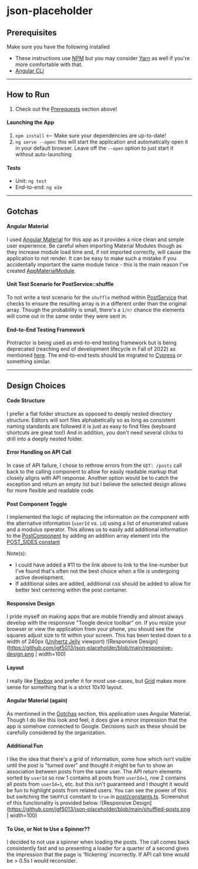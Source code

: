 # json-placeholder

## Prerequisites
Make sure you have the following installed
* These instructions use [NPM](https://www.npmjs.com/) but you may consider [Yarn](https://yarnpkg.com/) as well if you're more comfortable with that.
* [Angular CLI](https://angular.io/cli)

<hr>

## How to Run
1. Check out the [Prerequests](#Prerequisites) section above!

#### Launching the App
1. `npm install` <-- Make sure your dependencies are up-to-date!
2. `ng serve --open`: this will start the application and automatically open it in your default browser. Leave off the `--open` option to just start it without auto-launching

#### Tests
* Unit: `ng test`
* End-to-end: `ng e2e`

<hr>

## Gotchas
#### Angular Material
I used [Angular Material](https://material.angular.io/) for this app as it provides a nice clean and simple user experience. Be careful when importing Material Modules though as they increase module load time and, if not imported correctly, will cause the application to not render. It can be easy to make such a mistake if you accidentally important the same module twice - this is the main reason I've created [AppMaterialModule](https://github.com/jgf5013/json-placeholder/blob/main/src/app/material/app-material.module.ts).

#### Unit Test Scenario for PostService::shuffle
To not write a test scenario for the `shuffle` method within [PostService](https://github.com/jgf5013/json-placeholder/blob/main/src/app/post/post.service.ts) that checks to ensure the resulting array is in a different order than the original array. Though the probability is small, there's a `1/n!` chance the elements will come out in the same order they were sent in.

#### End-to-End Testing Framework
Protractor is being used as end-to-end testing framework but is being deprecated (reaching end of development lifecycle in Fall of 2022) as mentioned [here](https://github.com/angular/protractor/issues/5502). The end-to-end tests should be migrated to [Cypress](https://www.cypress.io/) or something similar.

<hr>

## Design Choices

#### Code Structure
I prefer a flat folder structure as opposed to deeply nested directory structure. Editors will sort files alphabetically so as long as consistent naming standards are followed it is just as easy to find files (keyboard shortcuts are great too!) And in addition, you don't need several clicks to drill into a deeply nested folder.

#### Error Handling on API Call
In case of API failure, I chose to rethrow errors from the `GET: /posts` call back to the calling component to allow for easily readable markup that closely aligns with API response. Another option would be to catch the exception and return an empty list but I believe the selected design allows for more flexible and readable code.

#### Post Component Toggle
I implemented the logic of replacing the information on the component with the alternative information (`userId` vs. `id`) using a list of enumerated values and a modulus operator. This allows us to easily add additional information to the [PostComponent](https://github.com/jgf5013/json-placeholder/blob/main/src/app/post/post.component.ts) by adding an addition array element into the [POST_SIDES constant](https://github.com/jgf5013/json-placeholder/blob/main/src/app/post/constants.ts)

Note(s):
* I could have added a #11 to the link above to link to the line-number but I've found that's often not the best choice when a file is undergoing active development.
* If additional sides are added, additional css should be added to allow for better text centering within the post container.

#### Responsive Design
I pride myself on making apps that are mobile friendly and almost always develop with the responsive "Toogle device toolbar" on. If you resize your browser or view the application from your phone, you should see the squares adjust size to fit within your screen. This has been tested down to a width of 240px ([Unihertz Jelly](https://www.unihertz.com/jelly-2.html) viewport)
![Responsive Design](https://github.com/jgf5013/json-placeholder/blob/main/responsive-design.png | width=100)

#### Layout
I really like [Flexbox](https://css-tricks.com/snippets/css/a-guide-to-flexbox/) and prefer it for most use-cases, but [Grid](https://css-tricks.com/snippets/css/complete-guide-grid/) makes more sense for something that is a strict 10x10 layout.

#### Angular Material (again)
As mentioned in the [Gotchas](#Gotchas) section, this application uses Angular Material. Though I do like this look and feel, it does give a minor impression that the app is somehow connected to Google. Decisions such as these should be carefully considered by the organization.

#### Additional Fun
I like the idea that there's a grid of information, some how which isn't visible until the post is "turned over" and thought it might be fun to show an association between posts from the same user. The API return elements sorted by `userId` so row 1 contains all posts from `userId=1`, row 2 contains all posts from `userId=1`, etc. but this isn't guaranteed and I thought it would be fun to highlight posts from related users. You can see the power of this but switching the `SHUFFLE` constant to `true` in [post/constants.ts](https://github.com/jgf5013/json-placeholder/blob/main/src/app/post/constants.ts). Screenshot of this functionality is provided below.
![Responsive Design](https://github.com/jgf5013/json-placeholder/blob/main/shuffled-posts.png | width=100)


#### To Use, or Not to Use a Spinner??
I decided to not use a spinner when loading the posts. The call comes back consistently fast and so presenting a loader for a quarter of a second gives the impression that the page is 'flickering' incorrectly. If API call time would be > 0.5s I would reconsider.

